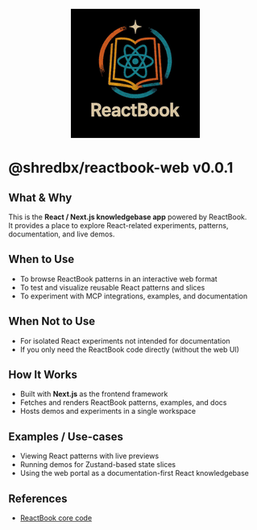 <p align="center">
  <img src="./public/reacbook-logo-animated-1.gif" alt="ReactBook Logo" width="256"/>
</p>

# @shredbx/reactbook-web v0.0.1

## What & Why

This is the **React / Next.js knowledgebase app** powered by ReactBook.  
It provides a place to explore React-related experiments, patterns, documentation, and live demos.

## When to Use

- To browse ReactBook patterns in an interactive web format
- To test and visualize reusable React patterns and slices
- To experiment with MCP integrations, examples, and documentation

## When Not to Use

- For isolated React experiments not intended for documentation
- If you only need the ReactBook code directly (without the web UI)

## How It Works

- Built with **Next.js** as the frontend framework
- Fetches and renders ReactBook patterns, examples, and docs
- Hosts demos and experiments in a single workspace

## Examples / Use-cases

- Viewing React patterns with live previews
- Running demos for Zustand-based state slices
- Using the web portal as a documentation-first React knowledgebase

## References

- [ReactBook core code](/src/packages/reactbook/README.md)
